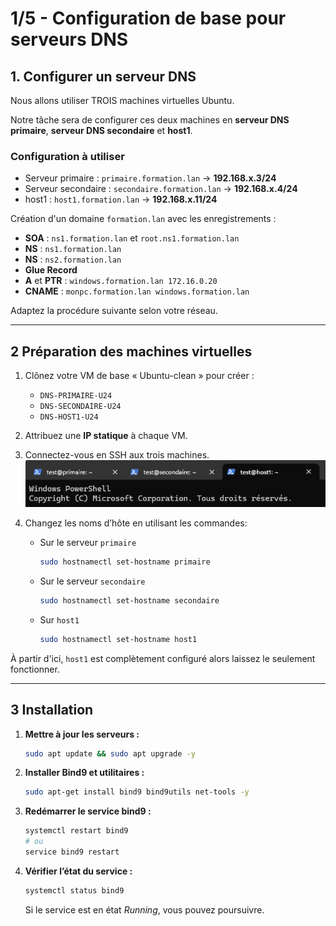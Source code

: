# 1/5 - Configuration de base pour serveurs DNS

## 1. Configurer un serveur DNS

Nous allons utiliser TROIS machines virtuelles Ubuntu.

Notre tâche sera de configurer ces deux machines en **serveur DNS primaire**, **serveur DNS secondaire** et **host1**.

### Configuration à utiliser
- Serveur primaire : `primaire.formation.lan` → **192.168.x.3/24**
- Serveur secondaire : `secondaire.formation.lan` → **192.168.x.4/24**
- host1 : `host1.formation.lan` → **192.168.x.11/24**

Création d'un domaine `formation.lan` avec les enregistrements :
- **SOA** : `ns1.formation.lan` et `root.ns1.formation.lan`
- **NS** : `ns1.formation.lan`
- **NS** : `ns2.formation.lan`
- **Glue Record**
- **A** et **PTR** : `windows.formation.lan 172.16.0.20`
- **CNAME** : `monpc.formation.lan windows.formation.lan`

Adaptez la procédure suivante selon votre réseau.

---

## 2 Préparation des machines virtuelles

1. Clônez votre VM de base « Ubuntu-clean » pour créer :  
   - `DNS-PRIMAIRE-U24`
   - `DNS-SECONDAIRE-U24`
   - `DNS-HOST1-U24`

2. Attribuez une **IP statique** à chaque VM.

3. Connectez-vous en SSH aux trois machines.
 ![img.png](img/1-connect_ssh.png)

4. Changez les noms d’hôte en utilisant les commandes:  
   - Sur le serveur `primaire`
      ```bash
      sudo hostnamectl set-hostname primaire
      ```
   - Sur le serveur `secondaire`
      ```bash
      sudo hostnamectl set-hostname secondaire
      ```
   - Sur `host1`
      ```bash
      sudo hostnamectl set-hostname host1
      ```

À partir d'ici, `host1` est complètement configuré alors laissez le seulement fonctionner.

---

## 3 Installation

1. **Mettre à jour les serveurs :**
   ```bash
   sudo apt update && sudo apt upgrade -y
   ```

2. **Installer Bind9 et utilitaires :**
   ```bash
   sudo apt-get install bind9 bind9utils net-tools -y
   ```

3. **Redémarrer le service bind9 :**
   ```bash
   systemctl restart bind9
   # ou
   service bind9 restart
   ```

4. **Vérifier l’état du service :**
   ```bash
   systemctl status bind9
   ```

   Si le service est en état *Running*, vous pouvez poursuivre.

